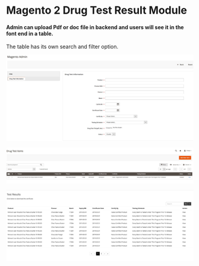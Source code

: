 # Magento 2 Drug Test Result Module

#### Admin can upload Pdf or doc file in backend and users will see it in the font end in a table. 

The table has its own search and filter option.


![Drug test](/Doc/drugtest.jpeg)

![Drug test](/Doc/drugtest2.jpeg)

![Drug test](/Doc/drugtest3.jpeg)
